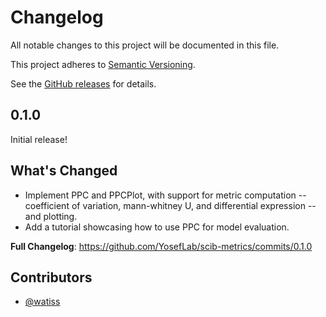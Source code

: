 # Changelog

All notable changes to this project will be documented in this file.

This project adheres to [Semantic Versioning](https://semver.org/spec/v2.0.0.html).

See the [GitHub releases](https://github.com/yoseflab/scvi-criticism/releases) for details.

## 0.1.0

Initial release!

## What's Changed

-   Implement PPC and PPCPlot, with support for metric computation -- coefficient of variation, mann-whitney U, and
    differential expression -- and plotting.
-   Add a tutorial showcasing how to use PPC for model evaluation.

**Full Changelog**: https://github.com/YosefLab/scib-metrics/commits/0.1.0

## Contributors

-   [@watiss]

[@watiss]: https://github.com/watiss
